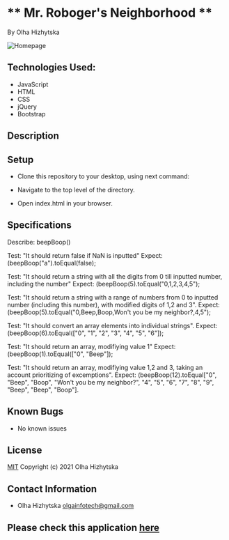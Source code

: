 # ** Mr. Roboger's Neighborhood **
By Olha Hizhytska



![Homepage](images/)

## Technologies Used:

* JavaScript
* HTML
* CSS
* jQuery
* Bootstrap


## Description


 

## Setup

- Clone this repository to your desktop, using next command:

- Navigate to the top level of the directory.

- Open index.html in your browser.

## Specifications

Describe: beepBoop()

Test: "It should return false if NaN is inputted"
Expect: (beepBoop("a").toEqual(false);

Test: "It should return a string with all the digits from 0 till inputted number, including the number"
Expect: (beepBoop(5).toEqual("0,1,2,3,4,5");

Test: "It should return a string with a range of numbers from 0 to inputted number (including this number), with modified digits of 1,2 and 3".
Expect: (beepBoop(5).toEqual("0,Beep,Boop,Won't you be my neighbor?,4,5");

Test: "It should convert an array elements into individual strings".
Expect: (beepBoop(6).toEqual(["0", "1", "2", "3", "4", "5", "6"]);

Test: "It should return an array, modifiying value 1"
Expect: (beepBoop(1).toEqual(["0", "Beep"]);

Test: "It should return an array, modifiying value 1,2 and 3, taking an account prioritizing of excemptions".
Expect: (beepBoop(12).toEqual["0", "Beep", "Boop", "Won't you be my neighbor?", "4", "5", "6", "7", "8", "9", "Beep", "Beep", "Boop"].





## Known Bugs

- No known issues

## License

[MIT](https://en.wikipedia.org/wiki/MIT_License)
Copyright (c) 2021 Olha Hizhytska

## Contact Information

- Olha Hizhytska olgainfotech@gmail.com

## Please check this application [here]()